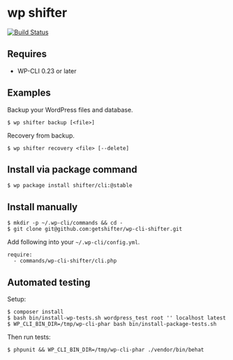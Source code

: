 # wp shifter

[![Build Status](https://travis-ci.org/getshifter/wp-cli-shifter.svg?branch=master)](https://travis-ci.org/getshifter/wp-cli-shifter)

## Requires

* WP-CLI 0.23 or later

## Examples

Backup your WordPress files and database.

```
$ wp shifter backup [<file>]
```

Recovery from backup.

```
$ wp shifter recovery <file> [--delete]
```

## Install via package command

```
$ wp package install shifter/cli:@stable
```

## Install manually

```
$ mkdir -p ~/.wp-cli/commands && cd -
$ git clone git@github.com:getshifter/wp-cli-shifter.git
```

Add following into your `~/.wp-cli/config.yml`.

```
require:
  - commands/wp-cli-shifter/cli.php
```

## Automated testing

Setup:

```
$ composer install
$ bash bin/install-wp-tests.sh wordpress_test root '' localhost latest
$ WP_CLI_BIN_DIR=/tmp/wp-cli-phar bash bin/install-package-tests.sh
```

Then run tests:

```
$ phpunit && WP_CLI_BIN_DIR=/tmp/wp-cli-phar ./vendor/bin/behat
```
